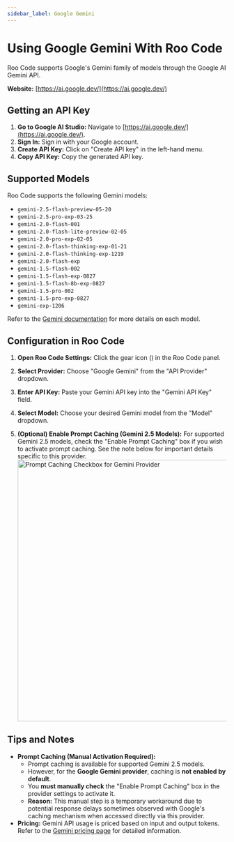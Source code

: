 ```yaml
---
sidebar_label: Google Gemini
---
```


# Using Google Gemini With Roo Code

Roo Code supports Google's Gemini family of models through the Google AI Gemini API.

**Website:** [https://ai.google.dev/](https://ai.google.dev/)

## Getting an API Key

1.  **Go to Google AI Studio:** Navigate to [https://ai.google.dev/](https://ai.google.dev/).
2.  **Sign In:** Sign in with your Google account.
3.  **Create API Key:** Click on "Create API key" in the left-hand menu.
4.  **Copy API Key:** Copy the generated API key.

## Supported Models

Roo Code supports the following Gemini models:

* `gemini-2.5-flash-preview-05-20`
* `gemini-2.5-pro-exp-03-25`
* `gemini-2.0-flash-001`
* `gemini-2.0-flash-lite-preview-02-05`
* `gemini-2.0-pro-exp-02-05`
* `gemini-2.0-flash-thinking-exp-01-21`
* `gemini-2.0-flash-thinking-exp-1219`
* `gemini-2.0-flash-exp`
* `gemini-1.5-flash-002`
* `gemini-1.5-flash-exp-0827`
* `gemini-1.5-flash-8b-exp-0827`
* `gemini-1.5-pro-002`
* `gemini-1.5-pro-exp-0827`
* `gemini-exp-1206`

Refer to the [Gemini documentation](https://ai.google.dev/models/gemini) for more details on each model.

## Configuration in Roo Code

1.  **Open Roo Code Settings:** Click the gear icon (<Codicon name="gear" />) in the Roo Code panel.
2.  **Select Provider:** Choose "Google Gemini" from the "API Provider" dropdown.
3.  **Enter API Key:** Paste your Gemini API key into the "Gemini API Key" field.
4.  **Select Model:** Choose your desired Gemini model from the "Model" dropdown.

5.  **(Optional) Enable Prompt Caching (Gemini 2.5 Models):** For supported Gemini 2.5 models, check the "Enable Prompt Caching" box if you wish to activate prompt caching. See the note below for important details specific to this provider.
    <img src="/img/v3.14.2/v3.14.2.png" alt="Prompt Caching Checkbox for Gemini Provider" width="600" />
## Tips and Notes

*   **Prompt Caching (Manual Activation Required):**
    *   Prompt caching is available for supported Gemini 2.5 models.
    *   However, for the **Google Gemini provider**, caching is **not enabled by default**.
    *   You **must manually check** the "Enable Prompt Caching" box in the provider settings to activate it.
    *   **Reason:** This manual step is a temporary workaround due to potential response delays sometimes observed with Google's caching mechanism when accessed directly via this provider.
*   **Pricing:**  Gemini API usage is priced based on input and output tokens. Refer to the [Gemini pricing page](https://ai.google.dev/pricing) for detailed information.
